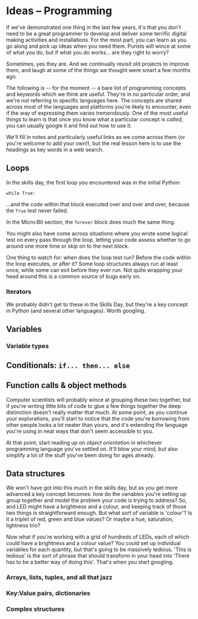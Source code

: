 # Ideas – Programming

If we've demonstrated one thing in the last few years, it's that you don't need to be a great programmer to develop and deliver some terrific digital making activities and installations. For the most part, you can learn as you go along and pick up ideas when you need them. Purists will wince at some of what you do, but if what you do works... are they right to worry?

Sometimes, yes they are. And we continually revisit old projects to improve them, and laugh at some of the things we thought were smart a few months ago.

The following is -- for the moment -- a bare list of programming concepts and keywords which we think are useful. They're in no particular order, and we're not referring to specific languages here. The concepts are shared across most of the languages and platforms you're likely to encounter, even if the way of expressing them varies tremendously. One of the most useful things to learn is that once you know what a particular concept is *called*, you can usually google it and find out how to use it.

We'll fill in notes and particularly useful links as we come across them (or you're welcome to add your own!), but the real lesson here is to use the headings as key words in a web search.

## Loops
In the skills day, the first loop you encountered was in the initial Python:

    while True:

...and the code within that block executed over and over and over, because the `True` test never failed.

In the Micro:Bit section, the `forever` block does much the same thing.

You might also have come across situations where you wrote some logical test on every pass through the loop, letting your code assess whether to go around one more time or skip on to the next block.

One thing to watch for: when does the loop test run? Before the code within the loop executes, or after it? Some loop structures always run at least once, while some can exit before they ever run. Not quite wrapping your head around this is a common source of bugs early on.

### Iterators
We probably didn't get to these in the Skills Day, but they're a key concept in Python (and several other languages). Worth googling.

## Variables

### Variable types

## Conditionals: `if... then... else`

## Function calls & object methods
Computer scientists will probably wince at grouping these two together, but if you're writing little bits of code to glue a few things together the deep distinction doesn't really matter that much. At some point, as you continue your explorations, you'll start to notice that the code you're borrowing from other people looks a lot neater than yours, and it's extending the language you're using in neat ways that don't seem accessible to you.

At that point, start reading up on *object orientation* in whichever programming language you've settled on. It'll blow your mind, but also simplify a lot of the stuff you've been doing for ages already.

## Data structures
We won't have got into this much in the skills day, but as you get more advanced a key concept becomes: how do the variables you're setting up group together and model the problem your code is trying to address? So, and LED might have a brightness and a colour, and keeping track of those two things is straightforward enough. But what sort of variable is 'colour'? Is it a triplet of red, green and blue values? Or maybe a hue, saturation, lightness trio?

Now what if you're working with a grid of hundreds of LEDs, each of which could have a brightness and a colour value? You *could* set up individual variables for each quantity, but that's going to be massively tedious. 'This is tedious' is the sort of phrase that should transform in your head into 'There has to be a better way of doing this'. That's when you start googling.

### Arrays, lists, tuples, and all that jazz

### Key:Value pairs, dictionaries

### Complex structures
